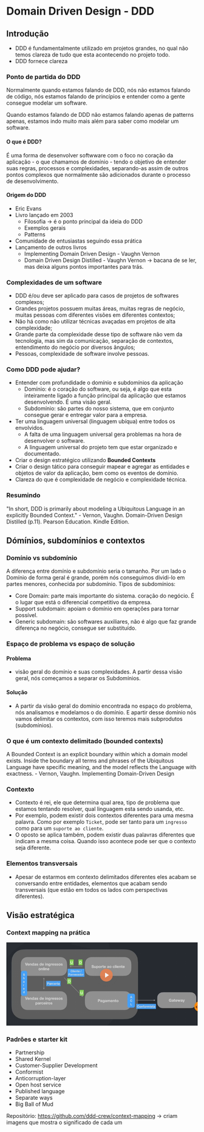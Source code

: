 # Domain Driven Design - DDD

## Introdução

- DDD é fundamentalmente utilizado em projetos grandes, no qual não temos clareza de tudo que esta acontecendo no projeto todo.
- DDD fornece clareza

### Ponto de partida do DDD

Normalmente quando estamos falando de DDD, nós não estamos falando de código, nós estamos falando de princípios e entender como a gente consegue modelar um software.

Quando estamos falando de DDD não estamos falando apenas de patterns apenas, estamos indo muito mais além para saber como modelar um software.

#### O que é DDD?

É uma forma de desenvolver softwware com o foco no coração da aplicação - o que chamamos de domínio - tendo o objetivo de entender suas regras, processos e complexidades, separando-as assim de outros pontos complexos que normalmente são adicionados durante o processo de desenvolvimento.

#### Origem do DDD

- Eric Evans
- Livro lançado em 2003
  - Filosofia -> é o ponto principal da ideia do DDD
  - Exemplos gerais
  - Patterns
- Comunidade de entusiastas seguindo essa prática
- Lançamento de outros livros
  - Implementing Domain Driven Design - Vaughn Vernon
  - Domain Driven Design Distilled - Vaughn Vernon -> bacana de se ler, mas deixa alguns pontos importantes para trás.

### Complexidades de um software

- DDD é/ou deve ser aplicado para casos de projetos de softwares complexos;
- Grandes projetos possuem muitas áreas, muitas regras de negócio, muitas pessoas com diferentes visões em diferentes contextos;
- Não há como não utilizar técnicas avaçadas em projetos de alta complexidade;
- Grande parte da complexidade desse tipo de software não vem da tecnologia, mas sim da comunicação, separação de contextos, entendimento do negócio por diversos ângulos;
- Pessoas, complexidade de software involve pessoas.

### Como DDD pode ajudar?

- Entender com profundidade o domínio e subdomínios da aplicação
  - Domínio: é o coração do software, ou seja, é algo que esta inteiramente ligado a função princípal da aplicação que estamos desenvolvendo. É uma visão geral.
  - Subdomínio: são partes do nosso sistema, que em conjunto consegue gerar e entregar valor para a empresa.
- Ter uma linguagem universal (linguagem ubíqua) entre todos os envolvidos.
  - A falta de uma linguagem universal gera problemas na hora de desenvolver o software.
  - A linguagem universal do projeto tem que estar organizado e documentado.
- Criar o design estratégico utilizando **Bounded Contexts**
- Criar o design tático para conseguir mapear e agregar as entidades e objetos de valor da aplicação, bem como os eventos de domínio.
- Clareza do que é complexidade de negócio e complexidade técnica.

### Resumindo

"In short, DDD is primarily about modeling a Ubiquitous Language in an explicitly Bounded Context." - Vernon, Vaughn. Domain-Driven Design Distilled (p.11). Pearson Education. Kindle Edition.

## Dómínios, subdomínios e contextos

### Domínio vs subdomínio

A diferença entre domínio e subdomínio seria o tamanho. Por um lado o Domínio de forma geral é grande, porém nós conseguimos dividi-lo em partes menores, conhecida por subdomínio. Tipos de subdomínios:

- Core Domain: parte mais importante do sistema. coração do negócio. É o lugar que está o diferencial competitivo da empresa.
- Support subdomain: apoiam o domínio em operações para tornar possível.
- Generic subdomain: são softwares auxiliares, não é algo que faz grande diferença no negócio, consegue ser substituído.

### Espaço de problema vs espaço de solução

#### Problema

- visão geral do domínio e suas complexidades. A partir dessa visão geral, nós começamos a separar os Subdomínios.

#### Solução

- A partir da visão geral do domínio encontrada no espaço do problema, nós analisamos e modelamos o do domínio. E apartir desse domínio nós vamos delimitar os contextos, com isso teremos mais subprodutos (subdomínios).

### O que é um contexto delimitado (bounded contexts)

A Bounded Context is an explicit boundary within which a domain model exists. Inside the boundary all terms and phrases of the Ubiquitous Language have specific meaning, and the model reflects the Language with exactness. - Vernon, Vaughn. Implementing Domain-Driven Design

### Contexto

- Contexto é rei, ele que determina qual area, tipo de problema que estamos tentando resolver, qual linguagem esta sendo usanda, etc.
- Por exemplo, podem existir dois contextos diferentes para uma mesma palavra. Como por exemplo `Ticket`, pode ser tanto para um `ingresso` como para um `suporte ao cliente`.
- O oposto se aplica também, podem existir duas palavras diferentes que indicam a mesma coisa. Quando isso acontece pode ser que o contexto seja diferente.

### Elementos transversais

- Apesar de estarmos em contexto delimitados diferentes eles acabam se conversando entre entidades, elementos que acabam sendo transversais (que estão em todos os lados com perspectivas diferentes).

## Visão estratégica

### Context mapping na prática

![modelagem estratégica](./resource/mogelagem_estrategica.png)

### Padrões e starter kit

- Partnership
- Shared Kernel
- Customer-Supplier Development
- Conformist
- Anticorruption-layer
- Open host service
- Published language
- Separate ways
- Big Ball of Mud

Repositório: https://github.com/ddd-crew/context-mapping -> criam imagens que mostra o significado de cada um
